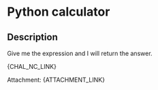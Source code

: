 Python calculator
===

## Description

Give me the expression and I will return the answer.

{CHAL_NC_LINK}

Attachment: {ATTACHMENT_LINK}

